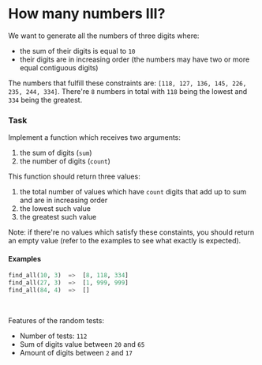 # How many numbers III?

We want to generate all the numbers of three digits where:

- the sum of their digits is equal to `10`
- their digits are in increasing order (the numbers may have two or more equal contiguous digits)

The numbers that fulfill these constraints are: `[118, 127, 136, 145, 226, 235, 244, 334]`. There're `8` numbers in total with `118` being the lowest and `334` being the greatest.
<br>

### Task

Implement a function which receives two arguments:
1. the sum of digits (`sum`)
2. the number of digits (`count`)

This function should return three values:
1. the total number of values which have `count` digits that add up to sum and are in increasing order
2. the lowest such value
3. the greatest such value

Note: if there're no values which satisfy these constaints, you should return an empty value (refer to the examples to see what exactly is expected).

#### Examples
```python
find_all(10, 3)  =>  [8, 118, 334]
find_all(27, 3)  =>  [1, 999, 999]
find_all(84, 4)  =>  []
```
<br>

Features of the random tests:
- Number of tests: `112`
- Sum of digits value between `20` and `65`
- Amount of digits between `2` and `17`
